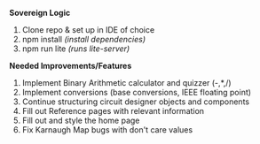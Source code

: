 **Sovereign Logic**

1. Clone repo & set up in IDE of choice 
2. npm install _(install dependencies)_
3. npm run lite _(runs lite-server)_

**Needed Improvements/Features**

1. Implement Binary Arithmetic calculator and quizzer (-,*,/)
2. Implement conversions (base conversions, IEEE floating point)
3. Continue structuring circuit designer objects and components
4. Fill out Reference pages with relevant information
5. Fill out and style the home page
6. Fix Karnaugh Map bugs with don't care values
